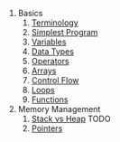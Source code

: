 1. Basics
    1. [Terminology](./terminology/)
    1. [Simplest Program](./simple/)
    2. [Variables](./variables/)
    2. [Data Types](./datatypes/)
    3. [Operators](./operators/)
    3. [Arrays](./arrays/)
    4. [Control Flow](./controlflow/)
    5. [Loops](./loops/)
    6. [Functions](./functions/)
2. Memory Management
    1. [Stack vs Heap](./stackheap/) TODO
    1. [Pointers](/pointers/)
<!---
2. Standard Library TODO
    1. [Input/Output](./iostream/)
    2. [Strings](./strings/)
    3. [Vectors](./vectors/)
    4. [Maps](./maps/)
    5. [Sets](./sets/)
    6. [Iterators](./iterators/)
    7. [Smart Pointers](./smartpointers/)
4. Object Oriented Programming TODO
    1. [Classes](./classes/)
    2. [Constructors](./constructors/)
    3. [Inheritance](./inheritance/)
    4. [Polymorphism](./polymorphism/)
    5. [Operator Overloading](./operatoroverloading/)
    6. [Templates](./templates/)
    -->